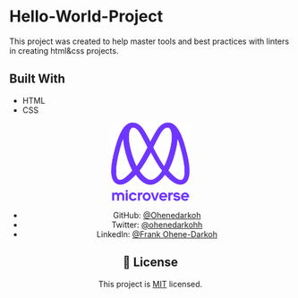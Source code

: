 # Hello-World-Project

This project was created to help master tools and best practices with linters in creating html&css projects.


## Built With

- HTML
- CSS


<div align="center">
  <!-- You are encouraged to replace this logo with your own! Otherwise you can also remove it. -->
  <img src="murple_logo.png" alt="logo" width="140"  height="auto" />
  <br/>


- GitHub: [@Ohenedarkoh](https://github.com/Ohenedarkoh)
- Twitter: [@ohenedarkohh](https://twitter.com/home?lang=en/ohenedarkohh)
- LinkedIn: [@Frank Ohene-Darkoh](https://www.linkedin.com/in/frank-ohene-darkoh-44412222b/)


## 📝 License

This project is [MIT](./MIT.md) licensed.